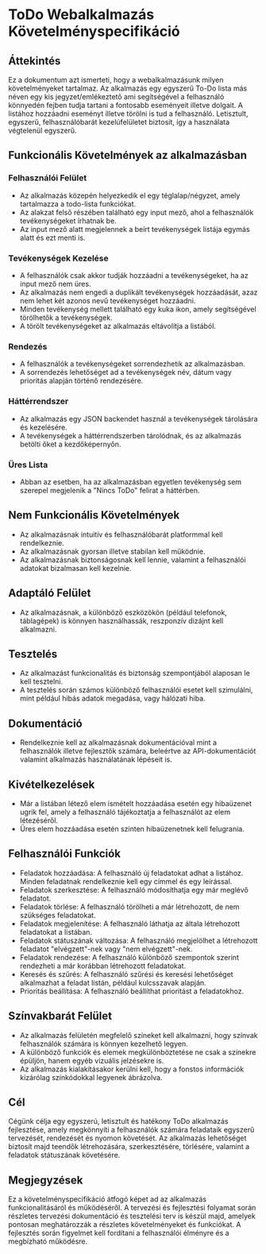 # ToDo Webalkalmazás Követelményspecifikáció

## Áttekintés

Ez a dokumentum azt ismerteti, hogy a webalkalmazásunk milyen követelményeket tartalmaz. Az alkalmazás egy egyszerű To-Do lista más néven egy kis jegyzet/emlékeztető ami segítségével a felhasználó könnyedén fejben tudja tartani a fontosabb eseményeit illetve dolgait. A listához hozzáadni eseményt illetve törölni is tud a felhasználó. Letisztult, egyszerű, felhasználóbarát kezelúfelületet biztosít, így a használata végtelenül egyszerű.

## Funkcionális Követelmények az alkalmazásban

### Felhasználói Felület

- Az alkalmazás közepén helyezkedik el egy téglalap/négyzet, amely tartalmazza a todo-lista funkciókat.
- Az alakzat felső részében található egy input mező, ahol a felhasználók tevékenységeket írhatnak be.
- Az input mező alatt megjelennek a beírt tevékenységek listája egymás alatt és ezt menti is.

### Tevékenységek Kezelése

- A felhasználók csak akkor tudják hozzáadni a tevékenységeket, ha az input mező nem üres.
- Az alkalmazás nem engedi a duplikált tevékenységek hozzáadását, azaz nem lehet két azonos nevű tevékenységet hozzáadni.
- Minden tevékenység mellett található egy kuka ikon, amely segítségével törölhetők a tevékenységek.
- A törölt tevékenységeket az alkalmazás eltávolítja a listából.

### Rendezés

- A felhasználók a tevékenységeket sorrendezhetik az alkalmazásban.
- A sorrendezés lehetőséget ad a tevékenységek név, dátum vagy prioritás alapján történő rendezésére.

### Háttérrendszer

- Az alkalmazás egy JSON backendet használ a tevékenységek tárolására és kezelésére.
- A tevékenységek a háttérrendszerben tárolódnak, és az alkalmazás betölti őket a kezdőképernyőn.

### Üres Lista

- Abban az esetben, ha az alkalmazásban egyetlen tevékenység sem szerepel megjelenik a "Nincs ToDo" felirat a háttérben.

## Nem Funkcionális Követelmények

- Az alkalmazásnak intuitív és felhasználóbarát platformmal kell rendelkeznie.
- Az alkalmazásnak gyorsan illetve stabilan kell működnie.
- Az alkalmazásnak biztonságosnak kell lennie, valamint a felhasználói adatokat bizalmasan kell kezelnie.

## Adaptáló Felület

- Az alkalmazásnak, a különböző eszközökön (például telefonok, táblagépek) is könnyen használhassák, reszponzív dizájnt kell alkalmazni.

## Tesztelés

- Az alkalmazást funkcionalitás és biztonság szempontjából alaposan le kell tesztelni.
- A tesztelés során számos különböző felhasználói esetet kell szimulálni, mint például hibás adatok megadása, vagy hálózati hiba.

## Dokumentáció

- Rendelkeznie kell az alkalmazásnak dokumentációval mint a felhasználók illetve fejlesztők számára, beleértve az API-dokumentációt valamint alkalmazás használatának lépéseit is.

## Kivételkezelések

- Már a listában létező elem ismételt hozzáadása esetén egy hibaüzenet ugrik fel, amely a felhasználó tájékoztatja a felhasználót az elem létezéséről.
- Üres elem hozzáadása esetén szinten hibaüzenetnek kell felugrania.

## Felhasználói Funkciók

- Feladatok hozzáadása: A felhasználó új feladatokat adhat a listához. Minden feladatnak rendelkeznie kell egy címmel és egy leírással.
- Feladatok szerkesztése: A felhasználó módosíthatja egy már meglévő feladatot.
- Feladatok törlése: A felhasználó törölheti a már létrehozott, de nem szükséges feladatokat.
- Feladatok megjelenítése: A felhasználó láthatja az általa létrehozott feladatokat a listában.
- Feladatok státuszának változása: A felhasználó megjelölhet a létrehozott feladatot "elvégzett"-nek vagy "nem elvégzett"-nek.
- Feladatok rendezése: A felhasználó különböző szempontok szerint rendezheti a már korábban létrehozott feladatokat.
- Keresés és szűrés: A felhasználó szűrési és keresési lehetőséget alkalmazhat a feladat listán, például kulcsszavak alapján.
- Prioritás beállítása: A felhasználó beállíthat prioritást a feladatokhoz.

## Színvakbarát Felület

- Az alkalmazás felületén megfelelő színeket kell alkalmazni, hogy színvak felhasználók számára is könnyen kezelhető legyen.
- A különböző funkciók és elemek megkülönböztetése ne csak a színekre épüljön, hanem egyéb vizuális jelzésekre is.
- Az alkalmazás kialakításakor kerülni kell, hogy a fonstos információk kizárólag színkódokkal legyenek ábrázolva.

## Cél

Cégünk célja egy egyszerú, letisztult és hatékony ToDo alkalmazás fejlesztése, amely megkönnyíti a felhasználók számára feladataik egyszerű tervezését, rendezését és nyomon követését. Az alkalmazás lehetőséget biztosít majd teendők létrehozására, szerkesztésére, törlésére, valamint a feladatok státuszának követésére.

## Megjegyzések

Ez a követelményspecifikáció átfogó képet ad az alkalmazás funkcionalitásáról és működéséről. A tervezési és fejlesztési folyamat során részletes tervezési dokumentáció és tesztelési terv is készül majd, amelyek pontosan meghatározzák a részletes követelményeket és funkciókat. A fejlesztés során figyelmet kell fordítani a felhasználói élményre és a megbízható működésre.
